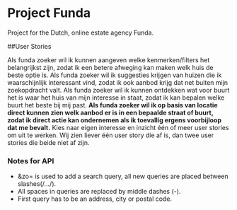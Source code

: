 # Project Funda
Project for the Dutch, online estate agency Funda.

##User Stories

Als funda zoeker wil ik kunnen aangeven welke kenmerken/filters het belangrijkst zijn, zodat ik een betere afweging kan maken welk huis de beste optie is.
Als funda zoeker wil ik suggesties krijgen van huizen die ik waarschijnlijk interessant vind, zodat ik ook aanbod krijg dat net buiten mijn zoekopdracht valt.
Als funda zoeker wil ik kunnen ontdekken wat voor buurt het is waar het huis van mijn interesse in staat, zodat ik kan bepalen welke buurt het beste bij mij past.
**Als funda zoeker wil ik op basis van locatie direct kunnen zien welk aanbod er is in een bepaalde straat of buurt, zodat ik direct actie kan ondernemen als ik toevallig ergens voorbijloop dat me bevalt.**
Kies naar eigen interesse en inzicht één of meer user stories om uit te werken. Wij zien liever één user story die af is, dan twee user stories die beide niet af zijn.

### Notes for API
+ &zo= is used to add a search query, all new queries are placed between slashes(/.../).
+ All spaces in queries are replaced by middle dashes (-).
+ First query has to be an address, city or postal code.
